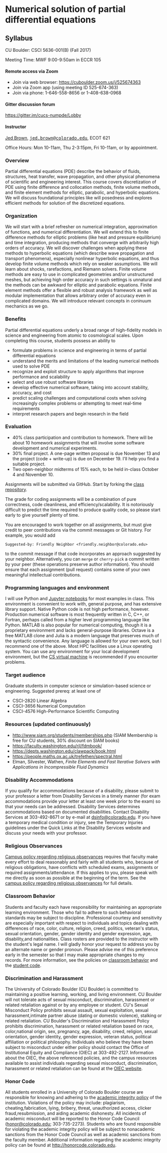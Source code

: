 # Numerical solution of partial differential equations

## Syllabus

CU Boulder: CSCI 5636-001(B) (Fall 2017)

Meeting Time: MWF 9:00-9:50am in ECCR 105

#### Remote access via Zoom

* Join via web browser: https://cuboulder.zoom.us/j/525674363
* Join via Zoom app (using meeting ID 525-674-363)
* Join via phone: 1-646-558-8656 or 1-408-638-0968

#### Gitter discussion forum

https://gitter.im/cucs-numpde/Lobby

#### Instructor

[Jed Brown](https://jedbrown.org), [<tt>jed.brown@colorado.edu</tt>](mailto:jed.brown@colorado.edu), ECOT 621

Office Hours: Mon 10-11am, Thu 2-3:15pm, Fri 10-11am, or by appointment.

### Overview

Partial differential equations (PDE) describe the behavior of fluids, structures, heat transfer, wave propagation, and other physical phenomena of scientific and engineering interest.  This course 
covers discretization of PDE using finite difference and collocation methods, finite volume methods, and finite element methods for elliptic, parabolic, and hyperbolic equations.  We will discuss foundational principles like will posedness and explores efficient methods for solution of the discretized equations.

### Organization

We will start with a brief refresher on numerical integration, approximation of functions, and numerical differentiation.  We will extend this to finite difference methods for elliptic problems (like heat and pressure equilibrium) and time integration, producing methods that converge with arbitrarily high orders of accuracy.  We will discover challenges when applying these methods to hyperbolic equations (which describe wave propagation and transport phenomena), especially nonlinear hyperbolic equations, and thus develop finite volume methods which rely on weaker assumptions.  We will learn about shocks, rarefactions, and Riemann solvers.  Finite volume methods are easy to use in complicated geometries and/or unstructured meshes, but achieving high order accuracy in such settings is unnatural and the methods can be awkward for elliptic and parabolic equations.  Finite element methods offer a flexible and robust analysis framework as well as modular implementation that allows arbitrary order of accuracy even in complicated domains.  We will introduce relevant concepts in coninuum mechanics as we go.

### Benefits

Partial differential equations underly a broad range of high-fidelity models in science and engineering from atomic to cosmological scales.
Upon completing this course, students possess an ability to

* formulate problems in science and engineering in terms of partial differential equations
* understand the merits and limitations of the leading numerical methods used to solve PDE
* recognize and exploit structure to apply algorithms that improve performance and scalability
* select and use robust software libraries
* develop effective numerical software, taking into account stability, accuracy, and cost
* predict scaling challenges and computational costs when solving increasingly complex problems or attempting to meet real-time requirements
* interpret research papers and begin research in the field

### Evaluation

* 40% class participation and contribution to homework.  There will be about 10 homework assignments that will involve some software development and numerical experiments.
* 30% final project.  A one-page written proposal is due November 13 and the project (code + write-up) is due on December 19.  I'll help you find a suitable project.
* Two open-neighbor midterms of 15% each, to be held in-class October 4 and November 10.

Assignments will be submitted via GitHub.  Start by forking the [class repository](https://github.com/cucs-numpde/class).

The grade for coding assignments will be a combination of pure correctness, code cleanliness, and efficiency/scalability. It is notoriously difficult to predict the time required to produce quality code, so please start early to give yourself plenty of time.

You are encouraged to work together on all assignments, but must give credit to peer contributions via the commit messages or Git history. For example, you would add

    Suggested-by: Friendly Neighbor <friendly.neighbor@colorado.edu>

to the commit message if that code incorporates an approach suggested by your neighbor.  Alternatively, you can `merge` or `cherry-pick` a commit written by your peer (these operations preserve author information). You should ensure that each assignment (pull request) contains some of your own meaningful intellectual contributions.

### Programming languages and environment

I will use Python and [Jupyter notebooks](https://jupyter.org/) for most examples in class.  This environment is convenient to work with, general purpose, and has extensive library support.  Native Python code is not high performance, however.  Production numerical software is most frequently written in C, C++, or Fortran, perhaps called from a higher level programming language like Python.  MATLAB is also popular for numerical computing, though it is a proprietary environment and lacks general-purpose libraries.  Octave is a free MATLAB clone and Julia is a modern language that preserves much of the syntactic convenience.  Any language is allowed for your own work, but I recommend one of the above.  Most HPC facilities use a Linux operating system.  You can use any environment for your local development environment, but the [CS virtual machine](https://foundation.cs.colorado.edu/vm/) is recommended if you encounter problems.

### Target audience

Graduate students in computer science or simulation-based science or engineering.  Suggested prereq: at least one of

* CSCI-2820 Linear Algebra
* CSCI-3656 Numerical Computation
* CSCI-4576 High-Performance Scientific Computing

### Resources (updated continuously)

* http://www.siam.org/students/memberships.php (SIAM Membership is free for CU students, 30% discount on SIAM books)
* https://faculty.washington.edu/rjl/fdmbook/
* https://depts.washington.edu/clawpack/book.html
* https://people.maths.ox.ac.uk/trefethen/spectral.html
* Elman, Silvester, Wathen, *Finite Elements and Fast Iterative Solvers with Applications in Incompressible Fluid Dynamics*

### Disability Accommodations

If you qualify for accommodations because of a disability, please submit to your professor a letter from Disability Services in a timely manner (for exam accommodations provide your letter at least one week prior to the exam) so that your needs can be addressed. Disability Services determines accommodations based on documented disabilities. Contact Disability Services at 303-492-8671 or by e-mail at dsinfo@colorado.edu. If you have a temporary medical condition or injury, see the Temporary Injuries guidelines under the Quick Links at the Disability Services website and discuss your needs with your professor.

### Religious Observances

[Campus policy regarding religious observances](http://www.colorado.edu/policies/fac_relig.html) requires that faculty make every effort to deal reasonably and fairly with all students who, because of religious obligations, have conflicts with scheduled exams, assignments or required assignments/attendance. If this applies to you, please speak with me directly as soon as possible at the beginning of the term. See the [campus policy regarding religious observances](http://www.colorado.edu/policies/observance-religious-holidays-and-absences-classes-andor-exams) for full details.

### Classroom Behavior

Students and faculty each have responsibility for maintaining an appropriate learning environment. Those who fail to adhere to such behavioral standards may be subject to discipline. Professional courtesy and sensitivity are especially important with respect to individuals and topics dealing with differences of race, color, culture, religion, creed, politics, veteran's status, sexual orientation, gender, gender identity and gender expression, age, disability,and nationalities. Class rosters are provided to the instructor with the student's legal name. I will gladly honor your request to address you by an alternate name or gender pronoun. Please advise me of this preference early in the semester so that I may make appropriate changes to my records. For more information, see the policies on [classroom behavior](http://www.colorado.edu/policies/student-classroom-and-course-related-behavior) and the [student code](http://www.colorado.edu/osc/sites/default/files/attached-files/studentconductcode_16-17-a.pdf).

### Discrimination and Harassment

The University of Colorado Boulder (CU Boulder) is committed to maintaining a positive learning, working, and living environment. CU Boulder will not tolerate acts of sexual misconduct, discrimination, harassment or related retaliation against or by any employee or student. CU's Sexual Misconduct Policy prohibits sexual assault, sexual exploitation, sexual harassment,intimate partner abuse (dating or domestic violence), stalking or related retaliation. CU Boulder's Discrimination and Harassment Policy prohibits discrimination, harassment or related retaliation based on race, color,national origin, sex, pregnancy, age, disability, creed, religion, sexual orientation, gender identity, gender expression, veteran status, political affiliation or political philosophy. Individuals who believe they have been subject to misconduct under either policy should contact the Office of Institutional Equity and Compliance (OIEC) at 303-492-2127. Information about the OIEC, the above referenced policies, and the campus resources available to assist individuals regarding sexual misconduct, discrimination, harassment or related retaliation can be found at the [OIEC website](http://www.colorado.edu/institutionalequity/).

### Honor Code

All students enrolled in a University of Colorado Boulder course are responsible for knowing and adhering to the [academic integrity policy](http://www.colorado.edu/policies/academic-integrity-policy) of the institution. Violations of the policy may include: plagiarism, cheating,fabrication, lying, bribery, threat, unauthorized access, clicker fraud,resubmission, and aiding academic dishonesty.  All incidents of academic misconduct will be reported to the Honor Code Council (honor@colorado.edu; 303-735-2273). Students who are found responsible for violating the academic integrity policy will be subject to nonacademic sanctions from the Honor Code Council as well as academic sanctions from the faculty member. Additional information regarding the academic integrity policy can be found at http://honorcode.colorado.edu.
